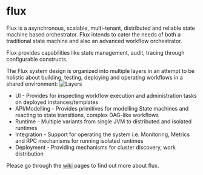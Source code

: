 # flux
Flux is a asynchronous, scalable, multi-tenant, distributed and reliable state machine based orchestrator. Flux intends to cater the needs of both a traditional state machine and also an advanced workflow orchestrator.

Flux provides capabilities like state management, audit, tracing through configurable constructs.

The Flux system design is organized into multiple layers in an attempt to be holistic about building, testing, deploying and operating workflows in a shared environment:
![Layers](https://github.com/flipkart-incubator/flux/raw/master/docs/flux-high-level.png)

* UI - Provides for inspecting workflow execution and administration tasks on deployed instances/templates
* API/Modelling - Provides primitives for modelling State machines and reacting to state transitions, complex DAG-like workflows
* Runtime - Multiple variants from single JVM to distributed and isolated runtimes
* Integration - Support for operating the system i.e. Monitoring, Metrics and RPC mechanisms for running isolated runtimes
* Deployment - Providing mechanisms for cluster discovery, work distribution

Please go through the [wiki](https://github.com/flipkart-incubator/flux/wiki) pages to find out more about flux.

